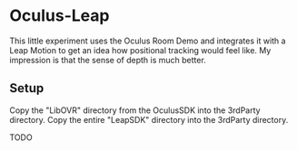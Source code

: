 # Oculus-Leap

This little experiment uses the Oculus Room Demo and integrates it with a Leap Motion to get an idea how positional tracking would feel like.
My impression is that the sense of depth is much better.

## Setup
Copy the "LibOVR" directory from the OculusSDK into the 3rdParty directory.
Copy the entire "LeapSDK" directory into the 3rdParty directory.

TODO

